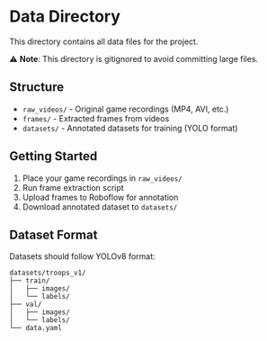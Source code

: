 # Data Directory

This directory contains all data files for the project.

⚠️ **Note**: This directory is gitignored to avoid committing large files.

## Structure

- `raw_videos/` - Original game recordings (MP4, AVI, etc.)
- `frames/` - Extracted frames from videos
- `datasets/` - Annotated datasets for training (YOLO format)

## Getting Started

1. Place your game recordings in `raw_videos/`
2. Run frame extraction script
3. Upload frames to Roboflow for annotation
4. Download annotated dataset to `datasets/`

## Dataset Format

Datasets should follow YOLOv8 format:

```
datasets/troops_v1/
├── train/
│   ├── images/
│   └── labels/
├── val/
│   ├── images/
│   └── labels/
└── data.yaml
```
